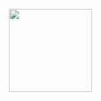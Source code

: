 <p align="center">
  <img src="https://media.giphy.com/media/3oEjI6SIIHBdRxXI40/giphy.gif" width="150"/>
</p>
